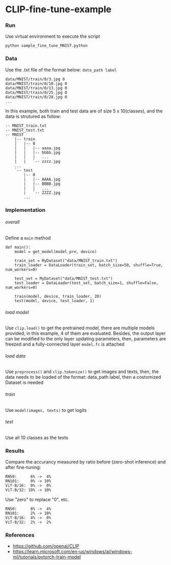 # CLIP-fine-tune-example

### Run
Use virtual environment to execute the script
```
python sample_fine_tune_MNIST.python
```

### Data
Use the .txt file of the format below: `data_path label`
```
data/MNIST/train/0/3.jpg 0
data/MNIST/train/0/10.jpg 0
data/MNIST/train/0/13.jpg 0
data/MNIST/train/0/25.jpg 0
data/MNIST/train/0/28.jpg 0
...
```
In this example, both train and test data are of size 5 x 10(classes), and the data is strutured as follow:
```
-- MNIST_train.txt
-- MNIST_test.txt
-- MNIST
    |-- train
    |   |-- 0
    |   |   |-- aaaa.jpg
    |   |   |-- bbbb.jpg
    |   |   |   ...
    |   |   `-- zzzz.jpg
    ...
    `-- test
        |-- 0
        |   |-- AAAA.jpg
        |   |-- BBBB.jpg
        |   |   ...
        |   `-- ZZZZ.jpg
        ...
```

### Implementation
###### overall
Define a `main` method
```
def main():
    model = get_model(model_pre, device)
    
    train_set = MyDataset("data/MNIST_train.txt")
    train_loader = DataLoader(train_set, batch_size=50, shuffle=True, num_workers=0)
    
    test_set = MyDataset("data/MNIST_test.txt")
    test_loader = DataLoader(test_set, batch_size=1, shuffle=False, num_workers=0)
    
    train(model, device, train_loader, 20)
    test(model, device, test_loader, 1)
```
###### load model
Use `clip.load()` to get the pretrained model, there are multiple models provided, in this example, 4 of them are evaluated.
Besides, the output layer can be modified to the only layer updating parameters, then, parameters are freezed and a fully-connected layer `model.fc` is attached

###### load data
Use `preprocess()` and `clip.tokenize()` to get images and texts, then, the data needs to be loaded of the format: data_path label, then a costomized Dataset is needed

###### train
Use `model(images, texts)` to get logits

###### test
Use all 10 classes as the texts

### Results
Compare the accurancy measured by ratio before (zero-shot inference) and after fine-tuning:
```
RN50:      6% ->  4%
RN101:     0% -> 10%
ViT-B/16:  0% ->  0%
ViT-B/32: 10% -> 10%
```
Use "zero" to replace "0", etc.
```
RN50:      8% ->  4%
RN101:     2% -> 10%
ViT-B/16:  4% ->  8%
ViT-B/32:  2% ->  2%
```

### References
- https://github.com/openai/CLIP
- https://learn.microsoft.com/en-us/windows/ai/windows-ml/tutorials/pytorch-train-model
